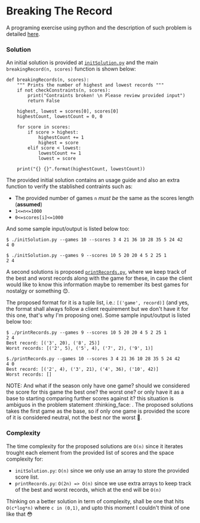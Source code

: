 # Breaking The Record
A programing exercise using python and the description of such problem is detailed [here](https://www.hackerrank.com/challenges/breaking-best-and-worst-records/problem).


### Solution
An initial solution is provided at [`initSolution.py`](/initSolution.py) and the main `breakingRecord(n, scores)` function is shown below:
```
def breakingRecords(n, scores):
    """ Prints the number of highest and lowest records """
    if not checkConstraints(n, scores):
        print("Contraints broken! \n Please review provided input")
        return False

    highest, lowest = scores[0], scores[0]
    highestCount, lowestCount = 0, 0

    for score in scores:
        if score > highest:
            highestCount += 1
            highest = score
        elif score < lowest:
            lowestCount += 1
            lowest = score

    print("{} {}".format(highestCount, lowestCount))
```
The provided initial solution contains an usage guide and also an extra function to verify the stablished contraints such as:
* The provided number of games `n` *must be* the same as the scores length (**assumed**)
* `1<=n<=1000`
* `0<=scores[i]<=1000`

And some sample input/output is listed below too:
```
$ ./initSolution.py --games 10 --scores 3 4 21 36 10 28 35 5 24 42
4 0

$ ./initSolution.py --games 9 --scores 10 5 20 20 4 5 2 25 1      
2 4
```
A second solutions is proposed [`printRecords.py`](/printRecords.py), where we keep track of the best and worst records along with the game for these, in case the client would like to know this information maybe to remember its best games for nostalgy or something :blush:.

The proposed format for it is a tuple list, i.e.: `[('game', record)]` (and yes, the format shall always follow a client requirement but we don't have it for this one, that's why I'm proposing one). Some sample input/output is listed below too:
```
$ ./printRecords.py --games 9 --scores 10 5 20 20 4 5 2 25 1
2 4
Best record: [('3', 20), ('8', 25)]
Worst records: [('2', 5), ('5', 4), ('7', 2), ('9', 1)]

$./printRecords.py --games 10 --scores 3 4 21 36 10 28 35 5 24 42
4 0
Best record: [('2', 4), ('3', 21), ('4', 36), ('10', 42)]
Worst records: []
````

NOTE: And what if the season only have one game? should we considered the score for this game the best one? the worst one? or only have it as a base to starting comparing further scores against it? this situation is ambiguos in the problem statement :thinking_face: . The proposed solutions takes the first game as the base, so if only one game is provided the score of it is considered neutral, not the best nor the worst :speak_no_evil:.

### Complexity

The time complexity for the proposed solutions are `O(n)` since it iterates trought each element from the provided list of scores and the space complexity for:
* `initSolution.py`: `O(n)` since we only use an array to store the provided score list.
* `printRecords.py`: `O(2n) => O(n)` since we use extra arrays to keep track of the best and worst records, which at the end will be `O(n)`

Thinking on a better solution in term of complexity, shall be one that hits `O(c*log*n)` where `c in (0,1)`, and upto this moment I couldn't think of one like that :flushed:
